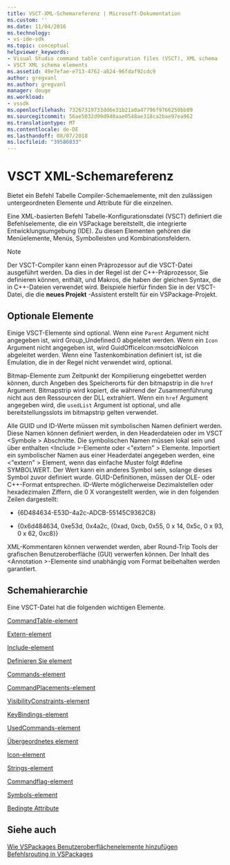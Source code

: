 ```yaml
---
title: VSCT-XML-Schemareferenz | Microsoft-Dokumentation
ms.custom: ''
ms.date: 11/04/2016
ms.technology:
- vs-ide-sdk
ms.topic: conceptual
helpviewer_keywords:
- Visual Studio command table configuration files (VSCT), XML schema
- VSCT XML schema elements
ms.assetid: 49e7efae-e713-4762-a824-96fdaf92cdc9
author: gregvanl
ms.author: gregvanl
manager: douge
ms.workload:
- vssdk
ms.openlocfilehash: 73267319733dd6e31b21a0a47796f9766250bb89
ms.sourcegitcommit: 56ae5032d99d948aae0548ae318ca2bae97ea962
ms.translationtype: MT
ms.contentlocale: de-DE
ms.lasthandoff: 08/07/2018
ms.locfileid: "39586833"
---
```

# <a name="vsct-xml-schema-reference"></a>VSCT XML-Schemareferenz
Bietet ein Befehl Tabelle Compiler-Schemaelemente, mit den zulässigen untergeordneten Elemente und Attribute für die einzelnen.  
  
 Eine XML-basierten Befehl Tabelle-Konfigurationsdatei (VSCT) definiert die Befehlselemente, die ein VSPackage bereitstellt, die integrierte Entwicklungsumgebung (IDE). Zu diesen Elementen gehören die Menüelemente, Menüs, Symbolleisten und Kombinationsfeldern.  
  
> [!NOTE]
>  Der VSCT-Compiler kann einen Präprozessor auf die VSCT-Datei ausgeführt werden. Da dies in der Regel ist der C++-Präprozessor, Sie definieren können, enthält, und Makros, die haben der gleichen Syntax, die in C++-Dateien verwendet wird. Beispiele hierfür finden Sie in der VSCT-Datei, die die **neues Projekt** -Assistent erstellt für ein VSPackage-Projekt.  
  
## <a name="optional-elements"></a>Optionale Elemente  
 Einige VSCT-Elemente sind optional. Wenn eine `Parent` Argument nicht angegeben ist, wird Group_Undefined:0 abgeleitet werden. Wenn ein `Icon` Argument nicht angegeben ist, wird GuidOfficeIcon:msotcidNoIcon abgeleitet werden. Wenn eine Tastenkombination definiert ist, ist die Emulation, die in der Regel nicht verwendet wird, optional.  
  
 Bitmap-Elemente zum Zeitpunkt der Kompilierung eingebettet werden können, durch Angeben des Speicherorts für den bitmapstrip in die `href` Argument. Bitmapstrip wird kopiert, die während der Zusammenführung nicht aus den Ressourcen der DLL extrahiert. Wenn ein `href` Argument angegeben wird, die `usedList` Argument ist optional, und alle bereitstellungsslots im bitmapstrip gelten verwendet.  
  
 Alle GUID und ID-Werte müssen mit symbolischen Namen definiert werden. Diese Namen können definiert werden, in den Headerdateien oder im VSCT \<Symbole > Abschnitte. Die symbolischen Namen müssen lokal sein und über enthalten \<Include >-Elemente oder \<"extern" > Elemente. Importiert ein symbolischer Namen aus einer Headerdatei angegeben werden, eine \<"extern" > Element, wenn das einfache Muster folgt #define SYMBOLWERT. Der Wert kann ein anderes Symbol sein, solange dieses Symbol zuvor definiert wurde. GUID-Definitionen, müssen der OLE- oder C++-Format entsprechen. ID-Werte möglicherweise Dezimalstellen oder hexadezimalen Ziffern, die 0 X vorangestellt werden, wie in den folgenden Zeilen dargestellt:  
  
-   {6D484634-E53D-4a2c-ADCB-55145C9362C8}  
  
-   {0x6d484634, 0xe53d, 0x4a2c, {0xad, 0xcb, 0x55, 0 x 14, 0x5c, 0 x 93, 0 x 62, 0xc8}}  
  
 XML-Kommentaren können verwendet werden, aber Round-Trip Tools der grafischen Benutzeroberfläche (GUI) verwerfen können. Der Inhalt des \<Annotation >-Elemente sind unabhängig vom Format beibehalten werden garantiert.  
  
## <a name="schema-hierarchy"></a>Schemahierarchie  
 Eine VSCT-Datei hat die folgenden wichtigen Elemente.  
  
 [CommandTable-element](../extensibility/commandtable-element.md)  
  
 [Extern-element](../extensibility/extern-element.md)  
  
 [Include-element](../extensibility/include-element.md)  
  
 [Definieren Sie element](../extensibility/define-element.md)  
  
 [Commands-element](../extensibility/commands-element.md)  
  
 [CommandPlacements-element](../extensibility/commandplacements-element.md)  
  
 [VisibilityConstraints-element](../extensibility/visibilityconstraints-element.md)  
  
 [KeyBindings-element](../extensibility/keybindings-element.md)  
  
 [UsedCommands-element](../extensibility/usedcommands-element.md)  
  
 [Übergeordnetes element](../extensibility/parent-element.md)  
  
 [Icon-element](../extensibility/icon-element.md)  
  
 [Strings-element](../extensibility/strings-element.md)  
  
 [Commandflag-element](../extensibility/command-flag-element.md)  
  
 [Symbols-element](../extensibility/symbols-element.md)  
  
 [Bedingte Attribute](../extensibility/vsct-xml-schema-conditional-attributes.md)  
  
## <a name="see-also"></a>Siehe auch  
 [Wie VSPackages Benutzeroberflächenelemente hinzufügen](../extensibility/internals/how-vspackages-add-user-interface-elements.md)   
 [Befehlsrouting in VSPackages](../extensibility/internals/command-routing-in-vspackages.md)
